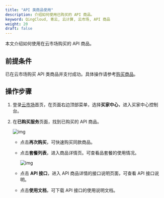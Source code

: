 ```yaml
---
title: "API 类商品使用"
description: 介绍如何使用已购买的 API 商品。
keyword: QingCloud, 青云, 云计算, 云市场, API 商品
weight: 20
draft: false
---
```


本文介绍如何使用在云市场购买的 API 商品。

## 前提条件

已在云市场购买 API 类商品并支付成功。具体操作请参考[购买商品](/appcenter/market/manual/20_purchase_app/)。

## 操作步骤

1. 登录[云市场](https://marketplace.qingcloud.com/)首页，在页面右边顶部菜单，选择**买家中心**，进入买家中心控制台。

2. 在**已购买服务**页面，找到已购买的 API 商品。

   ![img](/appcenter/market/_images/um_buyers_have_api.png)

   - 点击**再次购买**，可快速购买同款商品。

   - 点击**套餐列表**，进入商品详情页。可查看品套餐的使用情况。

     ![img](/appcenter/market/_images/um_buyers_api_details.png)

   - 点击 **API 接口**，进入 API 商品详情的接口说明页面，可查看 API 接口说明。

   - 点击**使用文档**，可下载 API 接口的使用说明文档。

